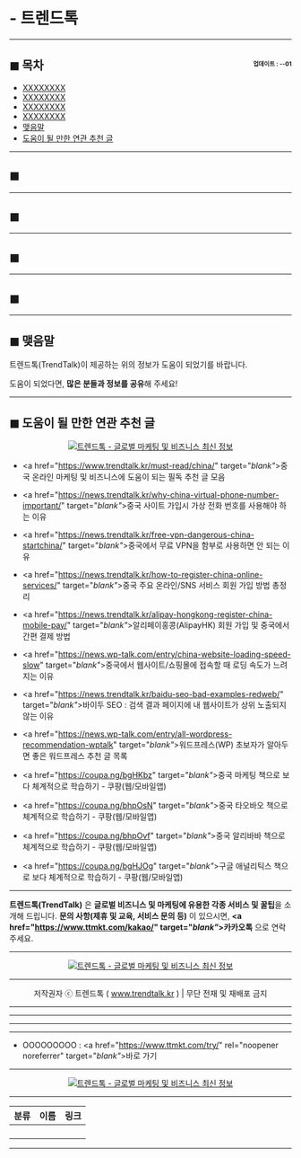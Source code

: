 # - 트렌드톡

<!-- <a name="index"></a> -->
***
## ◼︎ 목차 <span style="font-size:0.5em; float:right; padding:0.5em 0 0;"><i class="fas fa-clock"></i> 업데이트 : <span class="post-year"></span>-<span class="post-month-digits"></span>-01</span>

- [XXXXXXXX](#index-00)
- [XXXXXXXX](#index-01)
- [XXXXXXXX](#index-02)
- [XXXXXXXX](#index-03)
- [맺음말](#index-epilogue)
- [도움이 될 만한 연관 추천 글](#recommendation)

<!-- <a name="index-00"></a> -->
***
## ◼︎

<!-- <a name="index-01"></a> -->
***
## ◼︎

<!-- <a name="index-02"></a> -->
***
## ◼︎

<!-- <a name="index-03"></a> -->
***
## ◼︎

<!-- <a name="index-epilogue"></a> -->
***
## ◼︎ 맺음말

트렌드톡(TrendTalk)이 제공하는 위의 정보가 도움이 되었기를 바랍니다.

도움이 되었다면, **많은 분들과 정보를 공유**해 주세요!

<!-- <a name="recommendation"></a> -->
***
## ◼︎ 도움이 될 만한 연관 추천 글

<center><a href="https://www.trendtalk.kr/kakao/" target="_blank"_><img src="https://hellotblog.files.wordpress.com/2019/04/ttmkt-logo-girl-round-02-120x120.png" style="max-width:100%;" alt="트렌드톡 - 글로벌 마케팅 및 비즈니스 최신 정보"></a></center>

- <a href="https://www.trendtalk.kr/must-read/china/" target="_blank"_>중국 온라인 마케팅 및 비즈니스에 도움이 되는 필독 추천 글 모음</a>

- <a href="https://news.trendtalk.kr/why-china-virtual-phone-number-important/" target="_blank"_>중국 사이트 가입시 가상 전화 번호를 사용해야 하는 이유</a>

- <a href="https://news.trendtalk.kr/free-vpn-dangerous-china-startchina/" target="_blank"_>중국에서 무료 VPN을 함부로 사용하면 안 되는 이유</a>

- <a href="https://news.trendtalk.kr/how-to-register-china-online-services/" target="_blank"_>중국 주요 온라인/SNS 서비스 회원 가입 방법 총정리</a>

- <a href="https://news.trendtalk.kr/alipay-hongkong-register-china-mobile-pay/" target="_blank"_>알리페이홍콩(AlipayHK) 회원 가입 및 중국에서 간편 결제 방법</a>

- <a href="https://news.wp-talk.com/entry/china-website-loading-speed-slow" target="_blank"_>중국에서 웹사이트/쇼핑몰에 접속할 때 로딩 속도가 느려지는 이유</a>

- <a href="https://news.trendtalk.kr/baidu-seo-bad-examples-redweb/" target="_blank"_>바이두 SEO : 검색 결과 페이지에 내 웹사이트가 상위 노출되지 않는 이유</a>

- <a href="https://news.wp-talk.com/entry/all-wordpress-recommendation-wptalk" target="_blank"_>워드프레스(WP) 초보자가 알아두면 좋은 워드프레스 추천 글 목록</a>

- <a href="https://coupa.ng/bgHKbz" target="_blank"_>중국 마케팅 책으로 보다 체계적으로 학습하기 - 쿠팡(웹/모바일앱)</a>

- <a href="https://coupa.ng/bhpOsN" target="_blank"_>중국 타오바오 책으로 체계적으로 학습하기 - 쿠팡(웹/모바일앱)</a>

- <a href="https://coupa.ng/bhpOvf" target="_blank"_>중국 알리바바 책으로 체계적으로 학습하기 - 쿠팡(웹/모바일앱)</a>

- <a href="https://coupa.ng/bgHJOg" target="_blank"_>구글 애널리틱스 책으로 보다 체계적으로 학습하기 - 쿠팡(웹/모바일앱)</a>

***
**트렌드톡(TrendTalk)** 은 **글로벌 비즈니스 및 마케팅에 유용한 각종 서비스 및 꿀팁**을 소개해 드립니다.
**문의 사항(제휴 및 교육, 서비스 문의 등)** 이 있으시면, **<a href="https://www.ttmkt.com/kakao/" target="_blank"_>카카오톡</a>** 으로 연락 주세요.

***
<center><a href="https://www.trendtalk.kr/kakao/" target="_blank"_><img src="https://hellotblog.files.wordpress.com/2019/04/trendtalk-logo-round-120x120.png" style="max-width:100%;" alt="트렌드톡 - 글로벌 마케팅 및 비즈니스 최신 정보"></a></center>

***
<center>저작권자 ⓒ 트렌드톡 ( <a href="https://www.trendtalk.kr/newsletter/" target="_blank"_>www.trendtalk.kr</a> ) | 무단 전재 및 재배포 금지</center>

***
<!-- Google Adsense (TrendTalk News : Middle) -->
<ins class="adsbygoogle"
     style="display:block"
     data-ad-client="ca-pub-8106408173466568"
     data-ad-slot="8421395558"
     data-ad-format="auto"
     data-full-width-responsive="true"></ins>
<script>
(adsbygoogle = window.adsbygoogle || []).push({});
</script>

***
***
***
- OOOOOOOOO : <a href="https://www.ttmkt.com/try/" rel="noopener noreferrer" target="_blank"_>바로 가기</a>

***
<center><a href="https://www.trendtalk.kr/kakao/" rel="noopener noreferrer" target="_blank"_><img src="https://hellotblog.files.wordpress.com/2019/04/trendtalk-logo-round-120x120.png" style="max-width:100%;" alt="트렌드톡 - 글로벌 마케팅 및 비즈니스 최신 정보"></a></center>

***
<center>

|분류|이름|링크|
|:-:|:-:|:-:|
||||
||||
||||
||||

</center>

***
